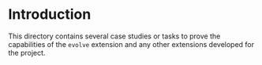 # Introduction

This directory contains several case studies or tasks to prove the capabilities of the `evolve` extension and any other extensions developed for the project.
